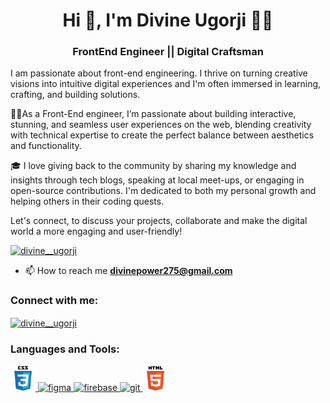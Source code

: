 <h1 align="center">Hi 👋, I'm Divine Ugorji 👨‍💻</h1>
<h3 align="center">FrontEnd Engineer || Digital Craftsman</h3>

<p>
  
I am passionate about front-end engineering. I thrive on turning creative visions into intuitive digital experiences and I'm often immersed in learning, crafting, and building solutions. 


👷‍♂️As a Front-End engineer, I’m passionate about building interactive, stunning, and seamless user experiences on the web, blending creativity with technical expertise to create the perfect balance between aesthetics and functionality.


🎓 I love giving back to the community by sharing my knowledge and insights through tech blogs, speaking at local meet-ups, or engaging in open-source contributions. I'm dedicated to both my personal growth and helping others in their coding quests.

Let's connect, to discuss your projects, collaborate and make the digital world a more engaging and user-friendly!</p>


<p align="left"> <a href="https://twitter.com/divine__ugorji" target="blank"><img src="https://img.shields.io/twitter/follow/divine__ugorji?logo=twitter&style=for-the-badge" alt="divine__ugorji" /></a> </p>

- 📫 How to reach me **divinepower275@gmail.com**

<h3 align="left">Connect with me:</h3>
<p align="left">
<a href="https://twitter.com/divine__ugorji" target="blank"><img align="center" src="https://raw.githubusercontent.com/rahuldkjain/github-profile-readme-generator/master/src/images/icons/Social/twitter.svg" alt="divine__ugorji" height="30" width="40" /></a>
</p>

<h3 align="left">Languages and Tools:</h3>
<p align="left"> <a href="https://www.w3schools.com/css/" target="_blank" rel="noreferrer"> <img src="https://raw.githubusercontent.com/devicons/devicon/master/icons/css3/css3-original-wordmark.svg" alt="css3" width="40" height="40"/> </a> <a href="https://www.figma.com/" target="_blank" rel="noreferrer"> <img src="https://www.vectorlogo.zone/logos/figma/figma-icon.svg" alt="figma" width="40" height="40"/> </a> <a href="https://firebase.google.com/" target="_blank" rel="noreferrer"> <img src="https://www.vectorlogo.zone/logos/firebase/firebase-icon.svg" alt="firebase" width="40" height="40"/> </a> <a href="https://git-scm.com/" target="_blank" rel="noreferrer"> <img src="https://www.vectorlogo.zone/logos/git-scm/git-scm-icon.svg" alt="git" width="40" height="40"/> </a> <a href="https://www.w3.org/html/" target="_blank" rel="noreferrer"> <img src="https://raw.githubusercontent.com/devicons/devicon/master/icons/html5/html5-original-wordmark.svg" alt="html5" width="40" height="40"/> </a> </p>
